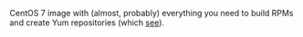 CentOS 7 image with (almost, probably) everything you need to build RPMs and
create Yum repositories (which [see](https://gist.github.com/blalor/8169891)).
